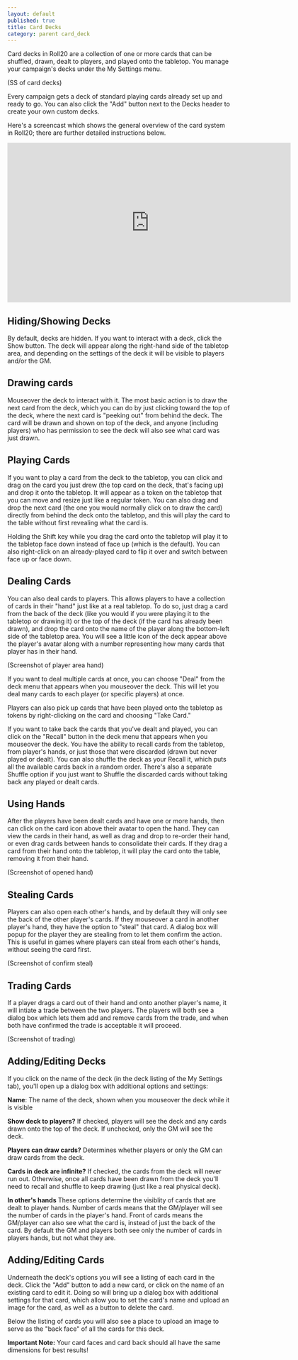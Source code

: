 ```yaml
---
layout: default
published: true
title: Card Decks
category: parent card_deck
---
```


Card decks in Roll20 are a collection of one or more cards that can be shuffled, drawn, dealt to players, and played onto the tabletop. You manage your campaign's decks under the My Settings menu.

(SS of card decks)

Every campaign gets a deck of standard playing cards already set up and ready to go. You can also click the "Add" button next to the Decks header to create your own custom decks.

Here's a screencast which shows the general overview of the card system in Roll20; there are further detailed instructions below.

<iframe width="640" height="360" src="http://www.youtube.com/embed/BKTcYrvIB-k?rel=0" frameborder="0" allowfullscreen></iframe>

## Hiding/Showing Decks

By default, decks are hidden. If you want to interact with a deck, click the Show button. The deck will appear along the right-hand side of the tabletop area, and depending on the settings of the deck it will be visible to players and/or the GM. 

## Drawing cards

Mouseover the deck to interact with it. The most basic action is to draw the next card from the deck, which you can do by just clicking toward the top of the deck, where the next card is "peeking out" from behind the deck. The card will be drawn and shown on top of the deck, and anyone (including players) who has permission to see the deck will also see what card was just drawn.

## Playing Cards

If you want to play a card from the deck to the tabletop, you can click and drag on the card you just drew (the top card on the deck, that's facing up) and drop it onto the tabletop. It will appear as a token on the tabletop that you can move and resize just like a regular token. You can also drag and drop the next card (the one you would normally click on to draw the card) directly from behind the deck onto the tabletop, and this will play the card to the table without first revealing what the card is. 

Holding the Shift key while you drag the card onto the tabletop will play it to the tabletop face down instead of face up (which is the default). You can also right-click on an already-played card to flip it over and switch between face up or face down.

## Dealing Cards

You can also deal cards to players. This allows players to have a collection of cards in their "hand" just like at a real tabletop. To do so, just drag a card from the back of the deck (like you would if you were playing it to the tabletop or drawing it) or the top of the deck (if the card has already been drawn), and drop the card onto the name of the player along the bottom-left side of the tabletop area. You will see a little icon of the deck appear above the player's avatar along with a number representing how many cards that player has in their hand.

(Screenshot of player area hand)

If you want to deal multiple cards at once, you can choose "Deal" from the deck menu that appears when you mouseover the deck. This will let you deal many cards to each player (or specific players) at once.

Players can also pick up cards that have been played onto the tabletop as tokens by right-clicking on the card and choosing "Take Card."

If you want to take back the cards that you've dealt and played, you can click on the "Recall" button in the deck menu that appears when you mouseover the deck. You have the ability to recall cards from the tabletop, from player's hands, or just those that were discarded (drawn but never played or dealt). You can also shuffle the deck as your Recall it, which puts all the available cards back in a random order. There's also a separate Shuffle option if you just want to Shuffle the discarded cards without taking back any played or dealt cards.

## Using Hands

After the players have been dealt cards and have one or more hands, then can click on the card icon above their avatar to open the hand. They can view the cards in their hand, as well as drag and drop to re-order their hand, or even drag cards between hands to consolidate their cards. If they drag a card from their hand onto the tabletop, it will play the card onto the table, removing it from their hand.

(Screenshot of opened hand)

## Stealing Cards

Players can also open each other's hands, and by default they will only see the back of the other player's cards. If they mouseover a card in another player's hand, they have the option to "steal" that card. A dialog box will popup for the player they are stealing from to let them confirm the action. This is useful in games where players can steal from each other's hands, without seeing the card first.

(Screenshot of confirm steal)

## Trading Cards

If a player drags a card out of their hand and onto another player's name, it will intiate a trade between the two players. The players will both see a dialog box which lets them add and remove cards from the trade, and when both have confirmed the trade is acceptable it will proceed.

(Screenshot of trading)

## Adding/Editing Decks

If you click on the name of the deck (in the deck listing of the My Settings tab), you'll open up a dialog box with additional options and settings:

**Name**: The name of the deck, shown when you mouseover the deck while it is visible

**Show deck to players?** If checked, players will see the deck and any cards drawn onto the top of the deck. If unchecked, only the GM will see the deck.

**Players can draw cards?** Determines whether players or only the GM can draw cards from the deck.

**Cards in deck are infinite?** If checked, the cards from the deck will never run out. Otherwise, once all cards have been drawn from the deck you'll need to recall and shuffle to keep drawing (just like a real physical deck).

**In other's hands** These options determine the visiblity of cards that are dealt to player hands. Number of cards means that the GM/player will see the number of cards in the player's hand. Front of cards means the GM/player can also see what the card is, instead of just the back of the card. By default the GM and players both see only the number of cards in players hands, but not what they are.

## Adding/Editing Cards

Underneath the deck's options you will see a listing of each card in the deck. Click the "Add" button to add a new card, or click on the name of an existing card to edit it. Doing so will bring up a dialog box with additional settings for that card, which allow you to set the card's name and upload an image for the card, as well as a button to delete the card.

Below the listing of cards you will also see a place to upload an image to serve as the "back face" of all the cards for this deck.

**Important Note:** Your card faces and card back should all have the same dimensions for best results!


